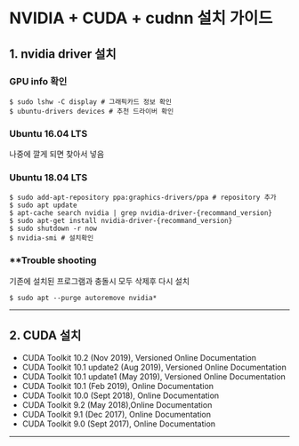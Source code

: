 
# NVIDIA + CUDA + cudnn 설치 가이드



## 1. nvidia driver 설치 

  ### GPU info 확인
  ```
  $ sudo lshw -C display # 그래픽카드 정보 확인
  $ ubuntu-drivers devices # 추천 드라이버 확인
  ```
  ### Ubuntu 16.04 LTS 
  나중에 깔게 되면 찾아서 넣음
  
  
  

  ### Ubuntu 18.04 LTS 
  ```
  $ sudo add-apt-repository ppa:graphics-drivers/ppa # repository 추가
  $ sudo apt update
  $ apt-cache search nvidia | grep nvidia-driver-{recommand_version}
  $ sudo apt-get install nvidia-driver-{recommand_version}
  $ sudo shutdown -r now
  $ nvidia-smi # 설치확인
  ```

  ### **Trouble shooting
  기존에 설치된 프로그램과 충돌시 모두 삭제후 다시 설치
  ```
  $ sudo apt --purge autoremove nvidia*
  ```
---

## 2. CUDA 설치
  * CUDA Toolkit 10.2 (Nov 2019), Versioned Online Documentation
  * CUDA Toolkit 10.1 update2 (Aug 2019), Versioned Online Documentation
  * CUDA Toolkit 10.1 update1 (May 2019), Versioned Online Documentation
  * CUDA Toolkit 10.1 (Feb 2019), Online Documentation
  * CUDA Toolkit 10.0 (Sept 2018), Online Documentation
  * CUDA Toolkit 9.2 (May 2018),Online Documentation
  * CUDA Toolkit 9.1 (Dec 2017), Online Documentation
  * CUDA Toolkit 9.0 (Sept 2017), Online Documentation


---
